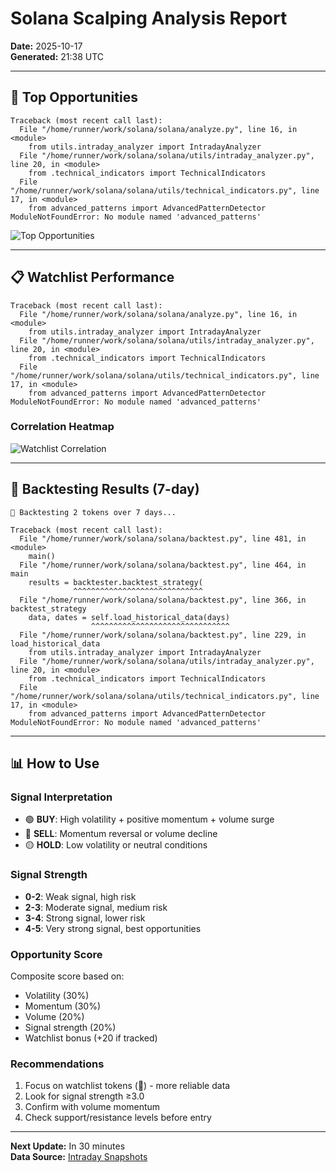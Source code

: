 # Solana Scalping Analysis Report
**Date:** 2025-10-17  
**Generated:** 21:38 UTC

---

## 🎯 Top Opportunities

```
Traceback (most recent call last):
  File "/home/runner/work/solana/solana/analyze.py", line 16, in <module>
    from utils.intraday_analyzer import IntradayAnalyzer
  File "/home/runner/work/solana/solana/utils/intraday_analyzer.py", line 20, in <module>
    from .technical_indicators import TechnicalIndicators
  File "/home/runner/work/solana/solana/utils/technical_indicators.py", line 17, in <module>
    from advanced_patterns import AdvancedPatternDetector
ModuleNotFoundError: No module named 'advanced_patterns'
```

![Top Opportunities](../charts/opportunities_2025-10-17.png)


---

## 📋 Watchlist Performance

```
Traceback (most recent call last):
  File "/home/runner/work/solana/solana/analyze.py", line 16, in <module>
    from utils.intraday_analyzer import IntradayAnalyzer
  File "/home/runner/work/solana/solana/utils/intraday_analyzer.py", line 20, in <module>
    from .technical_indicators import TechnicalIndicators
  File "/home/runner/work/solana/solana/utils/technical_indicators.py", line 17, in <module>
    from advanced_patterns import AdvancedPatternDetector
ModuleNotFoundError: No module named 'advanced_patterns'
```

### Correlation Heatmap

![Watchlist Correlation](../charts/watchlist_correlation_2025-10-17.png)

---

## 🔬 Backtesting Results (7-day)

```
🔄 Backtesting 2 tokens over 7 days...

Traceback (most recent call last):
  File "/home/runner/work/solana/solana/backtest.py", line 481, in <module>
    main()
  File "/home/runner/work/solana/solana/backtest.py", line 464, in main
    results = backtester.backtest_strategy(
              ^^^^^^^^^^^^^^^^^^^^^^^^^^^^^
  File "/home/runner/work/solana/solana/backtest.py", line 366, in backtest_strategy
    data, dates = self.load_historical_data(days)
                  ^^^^^^^^^^^^^^^^^^^^^^^^^^^^^^^
  File "/home/runner/work/solana/solana/backtest.py", line 229, in load_historical_data
    from utils.intraday_analyzer import IntradayAnalyzer
  File "/home/runner/work/solana/solana/utils/intraday_analyzer.py", line 20, in <module>
    from .technical_indicators import TechnicalIndicators
  File "/home/runner/work/solana/solana/utils/technical_indicators.py", line 17, in <module>
    from advanced_patterns import AdvancedPatternDetector
ModuleNotFoundError: No module named 'advanced_patterns'
```


---

## 📊 How to Use

### Signal Interpretation
- 🟢 **BUY**: High volatility + positive momentum + volume surge
- 🔴 **SELL**: Momentum reversal or volume decline
- 🟡 **HOLD**: Low volatility or neutral conditions

### Signal Strength
- **0-2**: Weak signal, high risk
- **2-3**: Moderate signal, medium risk
- **3-4**: Strong signal, lower risk
- **4-5**: Very strong signal, best opportunities

### Opportunity Score
Composite score based on:
- Volatility (30%)
- Momentum (30%)
- Volume (20%)
- Signal strength (20%)
- Watchlist bonus (+20 if tracked)

### Recommendations
1. Focus on watchlist tokens (📌) - more reliable data
2. Look for signal strength ≥3.0
3. Confirm with volume momentum
4. Check support/resistance levels before entry

---

**Next Update:** In 30 minutes  
**Data Source:** [Intraday Snapshots](https://github.com/stelios5791/sol-reports/tree/main/intraday)
